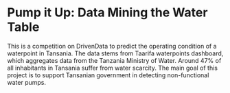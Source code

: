 # Pump it Up: Data Mining the Water Table
This is a competition on DrivenData to predict the operating condition of a waterpoint in Tansania. The data stems from Taarifa waterpoints dashboard, which aggregates data from the Tanzania Ministry of Water. Around 47% of all inhabitants in Tansania suffer from water scarcity. The main goal of this project is to support Tansanian government in detecting non-functional water pumps.
